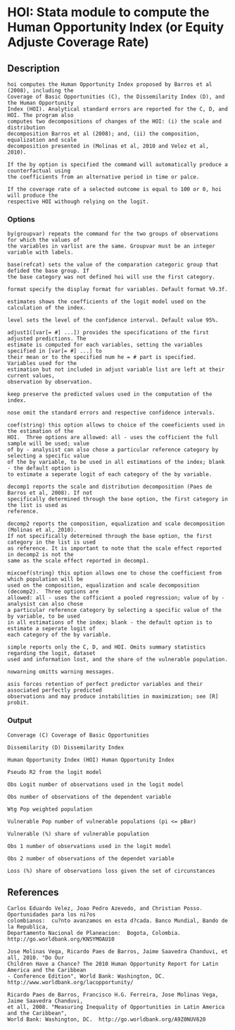 # HOI: Stata module to compute the Human Opportunity Index (or Equity Adjuste Coverage Rate)

## Description

    hoi computes the Human Opportunity Index proposed by Barros et al (2008), including the
    Coverage of Basic Opportunities (C), the Dissemilarity Index (D), and the Human Opportunity
    Index (HOI). Analytical standard errors are reported for the C, D, and HOI. The program also
    computes two decompositions of changes of the HOI: (i) the scale and distribution
    decomposition Barros et al (2008); and, (ii) the composition, equalization and scale
    decomposition presented in (Molinas et al, 2010 and Velez et al, 2010).

    If the by option is specified the command will automatically produce a counterfactual using
    the coefficients from an alternative period in time or palce.

    If the coverage rate of a selected outcome is equal to 100 or 0, hoi will produce the
    respective HOI withough relying on the logit.

### Options

    by(groupvar) repeats the command for the two groups of observations for which the values of
    the variables in varlist are the same. Groupvar must be an integer variable with labels.

    base(refcat) sets the value of the comparation categoric group that defided the base group. If
    the base category was not defined hoi will use the first category.

    format specify the display format for variables. Default format %9.3f.

    estimates shows the coefficients of the logit model used on the calculation of the index.

    level sets the level of the confidence interval. Default value 95%.

    adjust1([var[= #] ...]) provides the specifications of the first adjusted predictions. The
    estimate is computed for each variables, setting the variables specified in [var[= #] ...] to
    their mean or to the specified num he = # part is specified.  Variables used for the
    estimation but not included in adjust variable list are left at their current values,
    observation by observation.

    keep preserve the predicted values used in the computation of the index.

    nose omit the standard errors and respective confidence intervals.

    coef(string) this option allows to choice of the coeeficients used in the estimation of the
    HOI.  Three options are allowed: all - uses the cofficient the full sample will be used; value
    of by - analysist can also chose a particular reference category by selecting a specific value
    of the by variable, to be used in all estimations of the index; blank - the default option is
    to estimate a seperate logit of each category of the by variable.

    decomp1 reports the scale and distribution decomposition (Paes de Barros et al, 2008). If not
    specifically determined through the base option, the first category in the list is used as
    reference.

    decomp2 reports the composition, equalization and scale decomposition (Molinas et al, 2010).
    If not specifically determined through the base option, the first category in the list is used
    as reference. It is important to note that the scale effect reported in decomp2 is not the
    same as the scale effect reported in decomp1.

    mixcoef(string) this option allows one to chose the coefficient from which population will be
    used on the composition, equalization and scale decomposition (decomp2).  Three options are
    allowed: all - uses the cofficient a pooled regression; value of by - analysist can also chose
    a particular reference category by selecting a specific value of the by variable, to be used
    in all estimations of the index; blank - the default option is to estimate a seperate logit of
    each category of the by variable.

    simple reports only the C, D, and HOI. Omits summary statistics regarding the logit, dataset
    used and information lost, and the share of the vulnerable population.

    nowarning omitts warning messages.

    asis forces retention of perfect predictor variables and their associated perfectly predicted
    observations and may produce instabilities in maximization; see [R] probit.

### Output

    Converage (C) Coverage of Basic Opportunities
 
    Dissemilarity (D) Dissemilarity Index

    Human Opportunity Index (HOI) Human Opportunity Index

    Pseudo R2 from the logit model

    Obs Logit number of observations used in the logit model

    Obs number of observations of the dependent variable

    Wtg Pop weighted population

    Vulnerable Pop number of vulnerable populations (pi <= pBar)

    Vulnerable (%) share of vulnerable population

    Obs 1 number of observations used in the logit model

    Obs 2 number of observations of the dependet variable

    Loss (%) share of observations loss given the set of circunstances

## References

    Carlos Eduardo Velez, Joao Pedro Azevedo, and Christian Posso. Oportunidades para los ni?os
    colombianos:  cu?nto avanzamos en esta d?cada. Banco Mundial, Bando de la Republica,
    Departamento Nacional de Planeacion:  Bogota, Colombia.  http://go.worldbank.org/KNSYMOAU10

    Jose Molinas Vega, Ricardo Paes de Barros, Jaime Saavedra Chanduvi, et all, 2010. "Do Our
    Children Have a Chance? The 2010 Human Opportunity Report for Latin America and the Caribbean
    - Conference Edition", World Bank: Washington, DC.  http://www.worldbank.org/lacopportunity/

    Ricardo Paes de Barros, Francisco H.G. Ferreira, Jose Molinas Vega, Jaime Saavedra Chanduvi,
    et all, 2008. "Measuring Inequality of Opportunities in Latin America and the Caribbean",
    World Bank: Washington, DC.  http://go.worldbank.org/A9Z0NUV620

